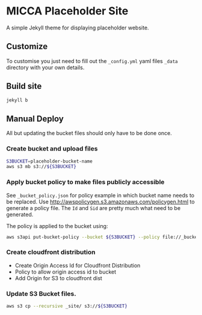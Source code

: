 # MICCA Placeholder Site

A simple Jekyll theme for displaying placeholder website.

## Customize
To customise you just need to fill out the `_config.yml` yaml files `_data` directory with your own details.

## Build site
```sh
jekyll b
```
## Manual Deploy
All but updating the bucket files should only have to be done once.

### Create bucket and upload files

```sh
S3BUCKET=placeholder-bucket-name
aws s3 mb s3://${S3BUCKET}
```
### Apply bucket policy to make files publicly accessible
See `_bucket_policy.json` for policy example in which bucket name needs to be replaced.
Use http://awspolicygen.s3.amazonaws.com/policygen.html to generate a policy file.
The `Id` and `Sid` are pretty much what need to be generated.


The policy is applied to the bucket using:
```sh
aws s3api put-bucket-policy --bucket ${S3BUCKET} --policy file://_bucket_policy.json
```

### Create cloudfront distribution
- Create Origin Access Id for Cloudfront Distribution
- Policy to allow origin access id to bucket
- Add Origin for S3 to cloudfront dist

### Update S3 Bucket files.

```sh
aws s3 cp --recursive _site/ s3://${S3BUCKET}
```
